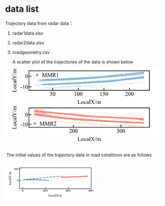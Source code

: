 # data list

Trajectory data from radar data：

1. radar1data.xlsx 

2. radar2data.xlsx

3. roadgeometry.csv

   A scatter plot of the trajectories of the data is shown below

![raw data](./figure/raw_data.png)
<img src="./figure/raw_data.png" width = "0.3333">

​	The initial values of the trajectory data in road conditions are as follows

![initial data](./figure/initial_condition.png)



